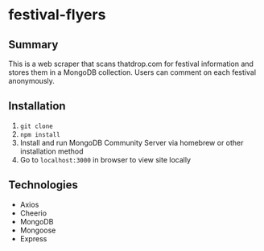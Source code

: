 # festival-flyers

## Summary

This is a web scraper that scans thatdrop.com for festival information and stores them in a MongoDB collection. Users can comment on each festival anonymously.

## Installation

1. `git clone`
2. `npm install`
3. Install and run MongoDB Community Server via homebrew or other installation method
4. Go to `localhost:3000` in browser to view site locally

## Technologies

- Axios
- Cheerio
- MongoDB
- Mongoose
- Express
